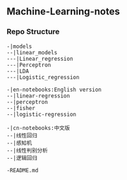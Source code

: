 ## Machine-Learning-notes

### Repo Structure
```
-|models
--|linear_models
---|Linear_regression
---|Perceptron
---|LDA
---|Logistic_regression

-|en-notebooks:English version
--|linear-regression
--|perceptron
--|fisher
--|logistic-regression

-|cn-notebooks:中文版
--|线性回归
--|感知机
--|线性判别分析
--|逻辑回归

-README.md
```
